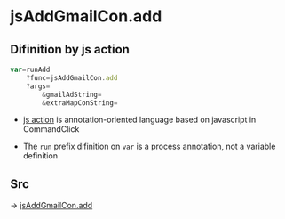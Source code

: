 # jsAddGmailCon.add

## Difinition by js action

```js.js
var=runAdd
	?func=jsAddGmailCon.add
	?args=
		&gmailAdString=
		&extraMapConString=
```

- [js action](#) is annotation-oriented language based on javascript in CommandClick

- The `run` prefix difinition on `var` is a process annotation, not a variable definition

## Src

-> [jsAddGmailCon.add](https://github.com/puutaro/CommandClick/blob/master/app/src/main/java/com/puutaro/commandclick/fragment_lib/terminal_fragment/js_interface/toolbar/JsAddGmailCon.kt#L15)


